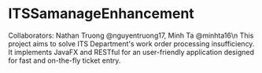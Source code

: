 # ITSSamanageEnhancement
Collaborators: Nathan Truong @nguyentruong17, Minh Ta @minhta16\n
This project aims to solve ITS Department's work order processing insufficiency. It implements JavaFX and RESTful for an user-friendly application designed for fast and on-the-fly ticket entry.
